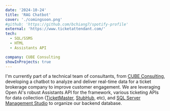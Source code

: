 ```yaml
---
date: '2024-10-24'
title: 'RAG Chatbot'
cover: './comingsoon.png'
#github: 'https://github.com/bchiang7/spotify-profile'
external: 'https://www.ticketattendant.com/'
tech:
  - SQL/SSMS
  - HTML
  - Assistants API

company: CUBE Consulting
showInProjects: true
---
```


I'm currently part of a technical team of consultants, from [CUBE Consulting](https://www.cubeconsulting.org/), developing a chatbot to analyze and deliver real-time data for a ticket brokerage company to improve customer engagement. We are leveraging Open AI's robust Assistants API for the framework, various ticketing APIs for data collection ([TicketMaster](https://developer.ticketmaster.com/products-and-docs/apis/discovery-api/v2/), [StubHub](https://developer.stubhub.com/docs/overview/introduction/), etc), and [SQL Server Management Studio](https://learn.microsoft.com/en-us/sql/ssms/sql-server-management-studio-ssms?view=sql-server-ver16) to organize our backend database.
